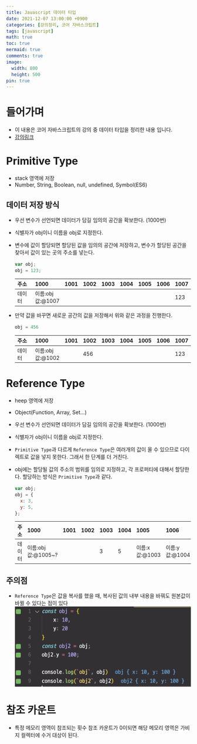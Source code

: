 ```yaml
---
title: Javascript 데이터 타입 
date: 2021-12-07 13:00:00 +0900
categories: [강의정리, 코어 자바스크립트]
tags: [javascript]
math: true
toc: true
mermaid: true
comments: true
image:
  width: 800
  height: 500
pin: true
---
```


# 들어가며
- 이 내용은 코어 자바스크립트의 강의 중 데이터 타입을 정리한 내용 입니다.
- [강의링크](https://www.inflearn.com/course/%ED%95%B5%EC%8B%AC%EA%B0%9C%EB%85%90-javascript-flow/dashboard)

# Primitive Type
- stack 영역에 저장
- Number, String, Boolean, null, undefined, Symbol(ES6)

## 데이터 저장 방식
- 우선 변수가 선언되면 데이터가 담길 임의의 공간을 확보한다. (1000번)
- 식별자가 obj이니 이름을 obj로 지정한다.
- 변수에 값이 할당되면 할당된 값을 임의의 공간에 저장하고, 변수가 할당된 공간을 찾아서 값이 있는 곳의 주소를 넣는다.
  ```js
  var obj;
  obj = 123; 
  ```

  |주소|1000|1001|1002|1003|1004|1005|1006|1007  
  ---|--|--|--|--|--|--|--|--|
  데이터|이름:obj<br>값:@1007|||||||123

- 만약 값을 바꾸면 새로운 공간의 값을 저장해서 위와 같은 과정을 진행한다.
  ```js
  obj = 456
  ```

  |주소|1000|1001|1002|1003|1004|1005|1006|1007  
  ---|--|--|--|--|--|--|--|--|
  데이터|이름:obj<br>값:@1002||456|||||123


# Reference Type
- heep 영역에 저장
- Object(Function, Array, Set...)

- 우선 변수가 선언되면 데이터가 담길 임의의 공간을 확보한다. (1000번)
- 식별자가 obj이니 이름을 obj로 지정한다.
- `Primitive Type`과 다르게 `Reference Type`은 여러개의 값이 올 수 있으므로 다이렉트로 값을 넣지 못한다. 그래서 한 단계를 더 거친다.
- obj에는 할당될 값의 주소의 범위를 임의로 지정하고, 각 프로퍼티에 대해서 할당한다. 할당하는 방식은 `Primitive Type`과 같다.

  ```js
  var obj;
  obj = {
    x: 3,
    y: 5,
  };
  ```

  |주소|1000|1001|1002|1003|1004|1005|1006|1007  
  ---|--|--|--|--|--|--|--|--|
  데이터|이름:obj<br>값:@1005~?|||3|5|이름:x <br>값:@1003|이름:y <br>값:@1004|


## 주의점
- `Reference Type`은 값을 복사를 했을 때, 복사된 값의 내부 내용을 바꿔도 원본값이 바뀔 수 있다는 점이 있다
![](images/../../../../images/코어자바스크립트/코어자바스크립트_얇은복사.png)


# 참조 카운트
- 특정 메모리 영역이 참조되는 횟수 참조 카운트가 0이되면 해당 메모리 영역은 가비지 컬렉터에 수거 대상이 된다.